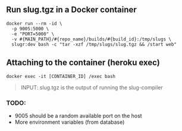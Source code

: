 
## Run slug.tgz in a Docker container

```
docker run --rm -id \
  -p 9005:5000 \
  -e "PORT=5000" \
  -v #{MAIN_PATH}/#{repo_name}/builds/#{build_id}:/tmp/slugs \
  slugr:dev bash -c "tar -xzf /tmp/slugs/slug.tgz && /start web"
```

## Attaching to the container (heroku exec)

```
docker exec -it [CONTAINER_ID] /exec bash
```

> INPUT: slug.tgz is the output of running the slug-compiler

### TODO:
- 9005 should be a random available port on the host
- More environment variables (from database)
